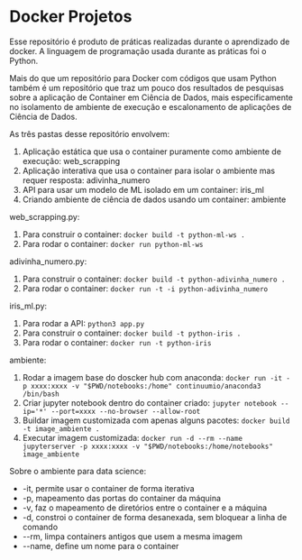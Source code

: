 # Docker Projetos

Esse repositório é produto de práticas realizadas durante o aprendizado de docker. A linguagem de programação usada durante as práticas foi o Python. 

Mais do que um repositório para Docker com códigos que usam Python também é um repositório que traz um pouco dos resultados de pesquisas sobre a aplicação de Container em Ciência de Dados, mais especificamente no isolamento de ambiente de execução e escalonamento de aplicações de Ciência de Dados.

As três pastas desse repositório envolvem:

1. Aplicação estática que usa o container puramente como ambiente de execução: web_scrapping
2. Aplicação interativa que usa o container para isolar o ambiente mas requer resposta: adivinha_numero
3. API para usar um modelo de ML isolado em um container: iris_ml
4. Criando ambiente de ciência de dados usando um container: ambiente

web_scrapping.py:    
1. Para construir o container: `docker build -t python-ml-ws .`
2. Para rodar o container: `docker run python-ml-ws`

adivinha_numero.py:
1. Para construir o container: `docker build -t python-adivinha_numero .`
2. Para rodar o container: `docker run -t -i python-adivinha_numero`

iris_ml.py:
1. Para rodar a API: `python3 app.py`
2. Para construir o container: `docker build -t python-iris .`
3. Para rodar o container: `docker run -t python-iris`

ambiente:
1. Rodar a imagem base do doscker hub com anaconda: `docker run -it -p xxxx:xxxx -v "$PWD/notebooks:/home" continuumio/anaconda3 /bin/bash`
2. Criar jupyter notebook dentro do container criado: `jupyter notebook --ip='*' --port=xxxx --no-browser --allow-root`
3. Buildar imagem customizada com apenas alguns pacotes: `docker build -t image_ambiente .`
4. Executar imagem customizada: `docker run -d --rm --name jupyterserver -p xxxx:xxxx -v "$PWD/notebooks:/home/notebooks" image_ambiente`
    
Sobre o ambiente para data science:
* -it, permite usar o container de forma iterativa
* -p, mapeamento das portas do container da máquina 
* -v, faz o mapeamento de diretórios entre o container e a máquina
* -d, constroi o container de forma desanexada, sem bloquear a linha de comando
* --rm, limpa containers antigos que usem a mesma imagem 
* --name, define um nome para o container

